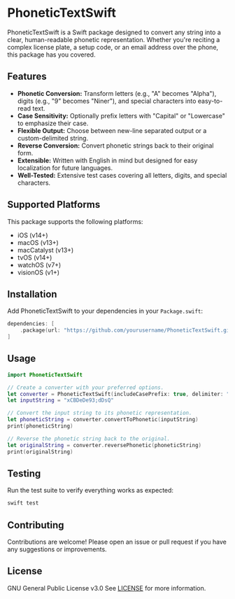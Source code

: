 # PhoneticTextSwift

PhoneticTextSwift is a Swift package designed to convert any string into a clear, human-readable phonetic representation. Whether you're reciting a complex license plate, a setup code, or an email address over the phone, this package has you covered.

## Features

- **Phonetic Conversion:** Transform letters (e.g., "A" becomes "Alpha"), digits (e.g., "9" becomes "Niner"), and special characters into easy-to-read text.
- **Case Sensitivity:** Optionally prefix letters with "Capital" or "Lowercase" to emphasize their case.
- **Flexible Output:** Choose between new-line separated output or a custom-delimited string.
- **Reverse Conversion:** Convert phonetic strings back to their original form.
- **Extensible:** Written with English in mind but designed for easy localization for future languages.
- **Well-Tested:** Extensive test cases covering all letters, digits, and special characters.

## Supported Platforms

This package supports the following platforms:
- iOS (v14+)
- macOS (v13+)
- macCatalyst (v13+)
- tvOS (v14+)
- watchOS (v7+)
- visionOS (v1+)

## Installation

Add PhoneticTextSwift to your dependencies in your `Package.swift`:

```swift
dependencies: [
    .package(url: "https://github.com/yourusername/PhoneticTextSwift.git", from: "1.0.0")
]
```

## Usage

```swift
import PhoneticTextSwift

// Create a converter with your preferred options.
let converter = PhoneticTextSwift(includeCasePrefix: true, delimiter: "\n", newLineOutput: true)
let inputString = "xCBDeDe93;dDsQ"

// Convert the input string to its phonetic representation.
let phoneticString = converter.convertToPhonetic(inputString)
print(phoneticString)

// Reverse the phonetic string back to the original.
let originalString = converter.reversePhonetic(phoneticString)
print(originalString)
```

## Testing

Run the test suite to verify everything works as expected:
```bash
swift test
```

## Contributing

Contributions are welcome! Please open an issue or pull request if you have any suggestions or improvements.

## License

GNU General Public License v3.0
See [LICENSE](LICENSE) for more information.

